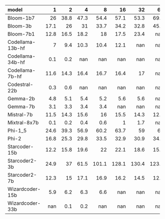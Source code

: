 | model            |     1 |    2 |     4 |     8 |    16 |    32 |    64 |   128 |
|:-----------------|------:|-----:|------:|------:|------:|------:|------:|------:|
| Bloom-1b7        |  26   | 38.8 |  47.3 |  54.4 |  57.1 |  53.3 |  69.3 | nan   |
| Bloom-3b         |  17.1 | 26   |  31   |  33.7 |  34.2 |  32.8 |  45.1 | nan   |
| Bloom-7b1        |  12.8 | 16.5 |  18.2 |  18   |  17.5 |  23.4 | nan   | nan   |
| Codellama-13b-hf |   7   |  9.4 |  10.3 |  10.4 |  12.1 | nan   | nan   | nan   |
| Codellama-34b-hf |   0.1 |  0.2 | nan   | nan   | nan   | nan   | nan   | nan   |
| Codellama-7b-hf  |  11.6 | 14.3 |  16.4 |  16.7 |  16.4 |  17   | nan   | nan   |
| Codestral-22b    |   0.3 |  0.6 | nan   | nan   | nan   | nan   | nan   | nan   |
| Gemma-2b         |   4.8 |  5.1 |   5.4 |   5.2 |   5.6 |   5.6 | nan   | nan   |
| Gemma-7b         |   3.1 |  3.3 |   3.4 |   3.4 | nan   | nan   | nan   | nan   |
| Mistral-7b       |  11.5 | 14.3 |  15.6 |  16   |  15.5 |  14.3 |  12.5 | nan   |
| Mixtral-8x7b     |   0.1 |  0.2 |   0.4 |   0.6 |   1   |   1.7 | nan   | nan   |
| Phi-1_5          |  24.6 | 39.3 |  56.9 |  60.2 |  63.7 |  59   |  64   | nan   |
| Phi-2            |  16.8 | 25.3 |  29.8 |  33.5 |  32.9 |  30.9 |  34.7 | nan   |
| Starcoder-15b    |  12.2 | 15.8 |  19.6 |  22   |  22.1 |  18.6 |  15.1 | nan   |
| Starcoder2-3b    |  24.9 | 37   |  61.5 | 101.1 | 128.1 | 130.4 | 123.1 | 104   |
| Starcoder2-7b    |  12.3 | 15   |  17.1 |  16.9 |  16.2 |  14.5 |  12.7 |  12.1 |
| Wizardcoder-15b  |   5.9 |  6.2 |   6.3 |   6.6 | nan   | nan   | nan   | nan   |
| Wizardcoder-33b  | nan   |  0.1 |   0.2 | nan   | nan   | nan   | nan   | nan   |